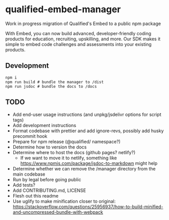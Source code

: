 # qualified-embed-manager

Work in progress migration of Qualified's Embed to a public npm package

With Embed, you can now build advanced, developer-friendly coding products for education, recruiting, upskilling, and more. Our SDK makes it simple to embed code challenges and assessments into your existing products.


## Development

```
npm i
npm run build # bundle the manager to /dist
npm run jsdoc # bundle the docs to /docs
```

## TODO

- Add end-user usage instructions (and unpkg/jsdelivr options for script tags)
- Add development instructions
- Format codebase with prettier and add ignore-revs, possibly add husky precommit hook
- Prepare for npm release (@qualified/ namespace?)
- Determine how to version the docs
- Determine where to host the docs (github pages? netlify?)
  - If we want to move it to netlify, something like https://www.npmjs.com/package/jsdoc-to-markdown might help
- Determine whether we can remove the /manager directory from the main codebase
- Run by legal before going public
- Add tests?
- Add CONTRIBUTING.md, LICENSE
- Flesh out this readme
- Use uglify to make minification closer to original: https://stackoverflow.com/questions/25956937/how-to-build-minified-and-uncompressed-bundle-with-webpack
